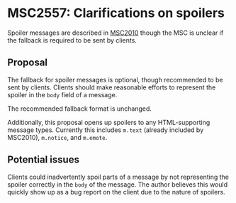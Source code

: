 # MSC2557: Clarifications on spoilers

Spoiler messages are described in [MSC2010](https://github.com/matrix-org/matrix-doc/pull/2010)
though the MSC is unclear if the fallback is required to be sent by clients.

## Proposal

The fallback for spoiler messages is optional, though recommended to be sent by clients. Clients
should make reasonable efforts to represent the spoiler in the `body` field of a message.

The recommended fallback format is unchanged.

Additionally, this proposal opens up spoilers to any HTML-supporting message types. Currently
this includes `m.text` (already included by MSC2010), `m.notice`, and `m.emote`.

## Potential issues

Clients could inadvertently spoil parts of a message by not representing the spoiler correctly
in the `body` of the message. The author believes this would quickly show up as a bug report
on the client due to the nature of spoilers.
